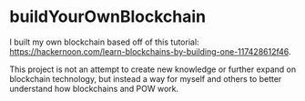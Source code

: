 # buildYourOwnBlockchain
I built my own blockchain based off of this tutorial: https://hackernoon.com/learn-blockchains-by-building-one-117428612f46.

This project is not an attempt to create new knowledge or further expand on blockchain technology, but instead a way for myself and others to better understand how blockchains and POW work.